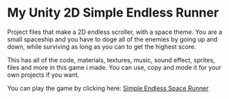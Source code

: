 # My Unity 2D Simple Endless Runner

Project files that make a 2D endless scroller, with a space theme. You are a small spaceship and you have to doge all of the enemies by going up and down, while surviving as long as you can to get the highest score.

This has all of the code, materials, textures, music, sound effect, sprites, files and more in this game i made. You can use, copy and mode it for your own projects if you want.

You can play the game by clicking here: [Simple Endless Space Runner](https://thecoderx0.itch.io/simple-endless-space-runner)
